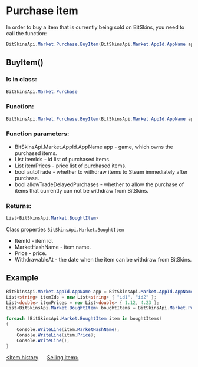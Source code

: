 ﻿# Purchase item

In order to buy a item that is currently being sold on BitSkins, you need to call the function:

```csharp
BitSkinsApi.Market.Purchase.BuyItem(BitSkinsApi.Market.AppId.AppName app, List<string> itemIds, List<double> itemPrices, bool autoTrade, bool allowTradeDelayedPurchases);
```

## BuyItem()

### Is in class:

```csharp
BitSkinsApi.Market.Purchase
```

### Function:

```csharp
BitSkinsApi.Market.Purchase.BuyItem(BitSkinsApi.Market.AppId.AppName app, List<string> itemIds, List<double> itemPrices, bool autoTrade, bool allowTradeDelayedPurchases);
```

### Function parameters:

* BitSkinsApi.Market.AppId.AppName app - game, which owns the purchased items.
* List<string> itemIds - id list of purchased items.
* List<double> itemPrices - price list of purchased items.
* bool autoTrade - whether to withdraw items to Steam immediately after purchase.
* bool allowTradeDelayedPurchases - whether to allow the purchase of items that currently can not be withdraw from BitSkins.

### Returns:

```csharp
List<BitSkinsApi.Market.BoughtItem>
```

Class properties ```BitSkinsApi.Market.BoughtItem```
* ItemId - item id.
* MarketHashName - item name.
* Price - price.
* WithdrawableAt - the date when the item can be withdraw from BitSkins.

## Example

```csharp
BitSkinsApi.Market.AppId.AppName app = BitSkinsApi.Market.AppId.AppName.CounterStrikGlobalOffensive;
List<string> itemIds = new List<string> { "id1", "id2" };
List<double> itemPrices = new List<double> { 1.12, 4.23 };
List<BitSkinsApi.Market.BoughtItem> boughtItems = BitSkinsApi.Market.Purchase.BuyItem(app, itemIds, itemPrices, false, false);

foreach (BitSkinsApi.Market.BoughtItem item in boughtItems)
{
    Console.WriteLine(item.MarketHashName);
    Console.WriteLine(item.Price);
    Console.WriteLine();
}
```

[<Item history](https://github.com/Captious99/BitSkinsApi/blob/master/docs/eng/market/item_history.md) &nbsp;&nbsp;&nbsp;&nbsp; [Selling item>](https://github.com/Captious99/BitSkinsApi/blob/master/docs/eng/market/sell_item.md)